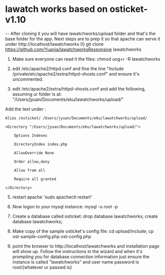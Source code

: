 # lawatch works based on osticket-v1.10
-- After cloning it you will have lawatchworks/upload folder and that's the base folder for the app.  Next steps are to prep it so that apache can serve it under http://localhost/lawatchworks
0) git clone https://github.com/Yuanja/lawatchworksResponsive lawatchworks

1) Make sure everyone can read it the files: chmod uog+r -R lawatchworks

2) edit /etc/apache2/httpd.conf and fine the line "Include /private/etc/apache2/extra/httpd-vhosts.conf" and ensure it's uncommented.

3) edit /etc/apache2/extra/httpd-vhosts.conf and add the following, assuming ur folder is at: 
"/Users/jyuan/Documents/eku/lawatchworks/upload/"

Add the text under <VirtualHost>:

    Alias /osticket/ /Users/jyuan/Documents/eku/lawatchworks/upload/
    
    <Directory "/Users/jyuan/Documents/eku/lawatchworks/upload/">
    
        Options Indexes
    
        DirectoryIndex index.php
    
        AllowOverride None
    
        Order allow,deny
    
        Allow from all
    
        Require all granted
    
    </Directory>
    
5) restart apache 'sudo apachectl restart'

6) Now logon to your mysql instance: mysql -u root -p 

7) Create a database called osticket: drop database lawatchworks; create database lawatchworks;

8) Make copy of the sample osticket's config file: cd upload/include; cp ost-sample-config.php ost-config.php

9) point the browser to http://localhost/lawatchworks and installation page will show up.  Follow the instructions in the wizard and when it's prompting you for database connection information just ensure the instance is called "lawatchworks" and user name password is root/{whatever ur passwd is}
